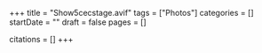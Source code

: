 +++
title = "Show5cecstage.avif"
tags = ["Photos"]
categories = []
startDate = ""
draft = false
pages = []

citations = []
+++
